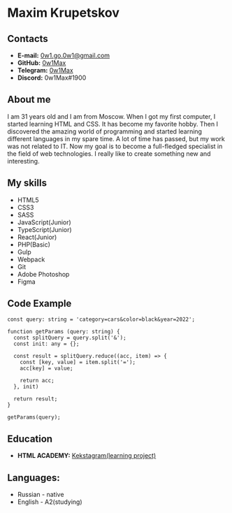 # **Maxim Krupetskov**

## Contacts
* **E-mail:** [0w1.go.0w1@gmail.com](mailto:0w1.go.0w1@gmail.com)
* **GitHub:** [0w1Max](https://github.com/0w1Max)
* **Telegram:** [0w1Max](https://t.me/Ow1max)
* **Discord:** 0w1Max#1900

## About me
I am 31 years old and I am from Moscow. When I got my first computer, I started learning HTML and CSS. It has become my favorite hobby. Then I discovered the amazing world of programming and started learning different languages in my spare time. A lot of time has passed, but my work was not related to IT. Now my goal is to become a full-fledged specialist in the field of web technologies. I really like to create something new and interesting.

## My skills
* HTML5
* CSS3
* SASS
* JavaScript(Junior)
* TypeScript(Junior)
* React(Junior)
* PHP(Basic)
* Gulp
* Webpack
* Git
* Adobe Photoshop
* Figma

## Code Example
```
const query: string = 'category=cars&color=black&year=2022';

function getParams (query: string) {
  const splitQuery = query.split('&');
  const init: any = {};

  const result = splitQuery.reduce((acc, item) => {
    const [key, value] = item.split('=');
    acc[key] = value;

    return acc;
  }, init)

  return result;
}

getParams(query);
```

## Education
* **HTML ACADEMY:** [Kekstagram(learning project)](https://github.com/0w1Max/93718-kekstagram-25)

## Languages:
* Russian - native
* English - A2(studying)
